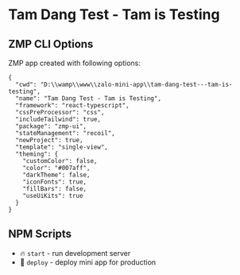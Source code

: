 # Tam Dang Test - Tam is Testing

## ZMP CLI Options

ZMP app created with following options:

```
{
  "cwd": "D:\\wamp\\www\\zalo-mini-app\\tam-dang-test---tam-is-testing",
  "name": "Tam Dang Test - Tam is Testing",
  "framework": "react-typescript",
  "cssPreProcessor": "css",
  "includeTailwind": true,
  "package": "zmp-ui",
  "stateManagement": "recoil",
  "newProject": true,
  "template": "single-view",
  "theming": {
    "customColor": false,
    "color": "#007aff",
    "darkTheme": false,
    "iconFonts": true,
    "fillBars": false,
    "useUiKits": true
  }
}
```

## NPM Scripts

* 🔥 `start` - run development server
* 🙏 `deploy` - deploy mini app for production